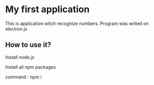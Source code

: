 # My first application

This is application witch recognize numbers. Program was writed on electron.js

## How to use it?

Install node.js

Install all npm packages

command : npm i
